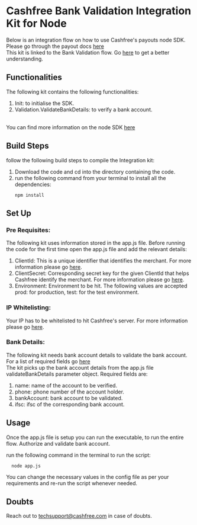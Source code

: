 # Cashfree Bank Validation Integration Kit for Node

Below is an integration flow on how to use Cashfree's payouts node SDK.
Please go through the payout docs [here](https://dev.cashfree.com/payouts)
<br/>
This kit is linked to the Bank Validation flow. Go [here](https://dev.cashfree.com/payouts/integrations/bank-validation) to get a better understanding.
<br/>

## Functionalities

The following kit contains the following functionalities:
    <ol>
    <li> Init: to initialise the SDK.
    <li> Validation.ValidateBankDetails: to verify a bank account.
    </ol>
<br/>
You can find more information on the node SDK [here](https://github.com/cashfree/cashfree-sdk-nodejs)

## Build Steps

follow the following build steps to compile the Integration kit:
  1. Download the code and cd into the directory containing the code.
  2. run the following command from your terminal to install all the dependencies:
      ```
      npm install
      ```
## Set Up

### Pre Requisites:
The following kit uses information stored in the app.js file. Before running the code for the first time open the app.js file
and add the relevant details:
  1. ClientId: This is a unique identifier that identifies the merchant. For more information please go [here](https://dev.cashfree.com/payouts/integrations/pre-requisites#credentials).
  2. ClientSecret: Corresponding secret key for the given ClientId that helps Cashfree identify the merchant. For more information please go [here](https://dev.cashfree.com/payouts/integrations/pre-requisites#credentials).
  3. Environment: Environment to be hit. The following values are accepted prod: for production, test: for the test environment.

### IP Whitelisting:

Your IP has to be whitelisted to hit Cashfree's server. For more information please go [here](https://dev.cashfree.com/payouts/integrations/pre-requisites#ip).

### Bank Details:

The following kit needs bank account details to validate the bank account. For a list of required fields go [here](https://dev.cashfree.com/api-reference/payouts-api#bank-validation)
<br/>
The kit picks up the bank account details from the app.js file validateBankDetails parameter object. Required fields are:
  1. name: name of the account to be verified.
  2. phone: phone number of the account holder.
  3. bankAccount: bank account to be validated.
  4. ifsc: ifsc of the corresponding bank account.


## Usage

Once the app.js file is setup you can run the executable, to run the entire flow. Authorize and validate bank account. 

run the following command in the terminal to run the script:
```
  node app.js
 ```

You can change the necessary values in the config file as per your requirements and re-run the script whenever needed.

## Doubts

Reach out to techsupport@cashfree.com in case of doubts.
 


